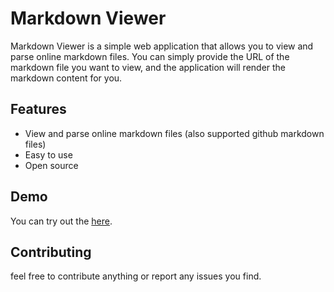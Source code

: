 # Markdown Viewer
Markdown Viewer is a simple web application that allows you to view and parse online markdown files. You can simply provide the URL of the markdown file you want to view, and the application will render the markdown content for you.

## Features
 - View and parse online markdown files (also supported github markdown files)
 - Easy to use
 - Open source

## Demo
You can try out the [here](https://markdown-viewer-one.vercel.app/?url=https://github.com/Emiyaaaaa/markdown-viewer/blob/main/README.md).

## Contributing
feel free to contribute anything or report any issues you find.